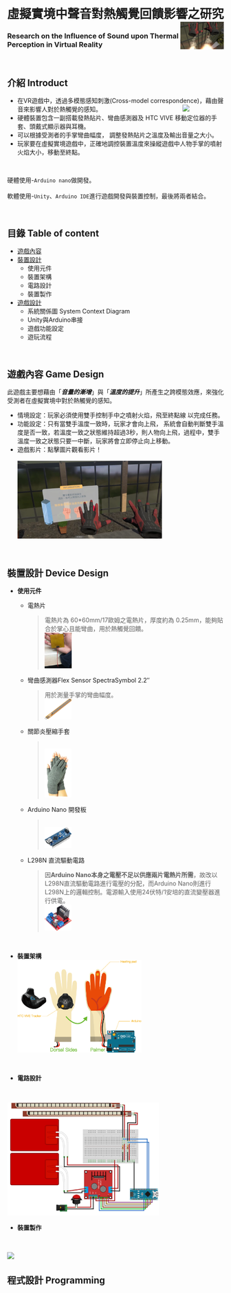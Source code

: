 # 虛擬實境中聲音對熱觸覺回饋影響之研究<img src="media/GameScene2.png" width=20% align="right"/>
### Research on the Influence of Sound upon Thermal Perception in Virtual Reality

<br>

## 介紹 Introduct

* 在VR遊戲中，透過多模態感知刺激(Cross-model correspondence)，藉由聲音來影響人對於熱觸覺的感知。<img src="media/裝置手部圖(外).png" width=20% align="right"/>
* 硬體裝置包含一副搭載發熱貼片、彎曲感測器及 HTC VIVE 移動定位器的手套、頭戴式顯示器與耳機。
* 可以根據受測者的手掌彎曲幅度， 調整發熱貼片之溫度及輸出音量之大小。
* 玩家要在虛擬實境遊戲中，正確地調控裝置溫度來操縱遊戲中人物手掌的噴射火焰大小，移動至終點。


<br>

硬體使用-`Arduino nano`做開發。<br><br>
軟體使用-`Unity`、`Arduino IDE`進行遊戲開發與裝置控制，最後將兩者結合。


<br>

## 目錄 Table of content
* [遊戲內容](#遊戲內容-Game-Design)
* [裝置設計](#裝置設計-Device-Design)
  * 使用元件
  * 裝置架構
  * 電路設計
  * 裝置製作
* [遊戲設計](#程式設計-Programming)
  * 系統關係圖 System Context Diagram
  * Unity與Arduino串接
  * 遊戲功能設定
  * 遊玩流程


<br>

## 遊戲內容 Game Design
此遊戲主要想藉由「***音量的漸增***」與「***溫度的提升***」所產生之跨模態效應，來強化受測者在虛擬實境中對於熱觸覺的感知。<br>
* 情境設定：玩家必須使用雙手控制手中之噴射火焰，飛至終點線 以完成任務。
* 功能設定：只有當雙手溫度一致時，玩家才會向上飛， 系統會自動判斷雙手溫度是否一致，若溫度一致之狀態維持超過3秒，則人物向上飛，過程中，雙手溫度一致之狀態只要一中斷，玩家將會立即停止向上移動。 
* 遊戲影片：點擊圖片觀看影片！<br>
<br> <a href="https://youtu.be/bDB4SQxeE-E?t=45" target="_blank"><img src="media/GameScene1.png" 
width=70% /></a>

<br>

## 裝置設計 Device Design
* **使用元件**
  * 電熱片
    > 電熱片為 60*60mm/17歐姆之電熱片，厚度約為 0.25mm，能夠貼合於掌心且能彎曲，用於熱觸覺回饋。<br> <img src="media/電熱片.JPG" width=15% >   
  * 彎曲感測器Flex Sensor SpectraSymbol 2.2′′
    > 用於測量手掌的彎曲幅度。 <br> <img src="media/彎曲感測器.png" width=15% >
  * 關節炎壓縮手套
    > <br> <img src="media/關節炎手套.png" width=15% >
  * Arduino Nano 開發板
    > <br> <img src="media/Arduino nano.png" width=15% >
  * L298N 直流驅動電路
    > 因**Arduino Nano本身之電壓不足以供應兩片電熱片所需**，故改以L298N直流驅動電路進行電壓的分配，而Arduino Nano則進行L298N上的邏輯控制。電源輸入使用24伏特/1安培的直流變壓器進行供電。<br> <img src="media/L298N.png" width=15% >
  <br>
  
* **裝置架構**<br> <img src="media/Device architecture-03.png" width=60% >
<br>

* **電路設計**
<br>
<br> <img src="media/電路圖.png" width=70%>
<br>

* **裝置製作**
<br>
<br> <img src="media/裝置架構圖-14.png" width=70%>
<br>

## 程式設計 Programming

<br>

